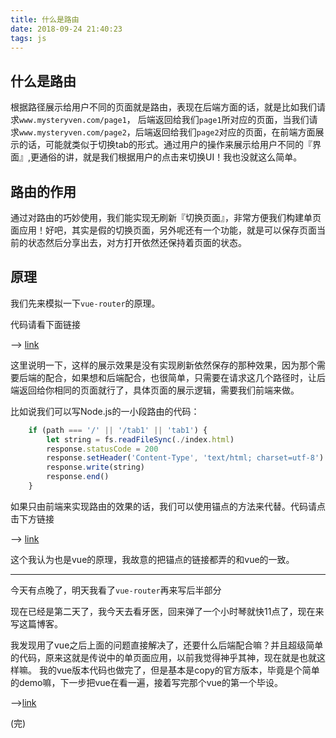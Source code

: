```yaml
---
title: 什么是路由  
date: 2018-09-24 21:40:23
tags: js
---
```


## 什么是路由

根据路径展示给用户不同的页面就是路由，表现在后端方面的话，就是比如我们请求`www.mysteryven.com/page1`， 后端返回给我们`page1`所对应的页面，当我们请求`www.mysteryven.com/page2`，后端返回给我们`page2`对应的页面，在前端方面展示的话，可能就类似于切换tab的形式。通过用户的操作来展示给用户不同的『界面』,更通俗的讲，就是我们根据用户的点击来切换UI！我也没就这么简单。

## 路由的作用

通过对路由的巧妙使用，我们能实现无刷新『切换页面』，非常方便我们构建单页面应用！好吧，其实是假的切换页面，另外呢还有一个功能，就是可以保存页面当前的状态然后分享出去，对方打开依然还保持着页面的状态。

## 原理

我们先来模拟一下`vue-router`的原理。

代码请看下面链接

--> [link](https://mysterywz.xyz/Assignments/jquery-router/)

这里说明一下，这样的展示效果是没有实现刷新依然保存的那种效果，因为那个需要后端的配合，如果想和后端配合，也很简单，只需要在请求这几个路径时，让后端返回给你相同的页面就行了，具体页面的展示逻辑，需要我们前端来做。

比如说我们可以写Node.js的一小段路由的代码：

```js
    if (path === '/' || '/tab1' || 'tab1') {
        let string = fs.readFileSync(./index.html)  
        response.statusCode = 200 
        response.setHeader('Content-Type', 'text/html; charset=utf-8')
        response.write(string)
        response.end()
    }
```

如果只由前端来实现路由的效果的话，我们可以使用锚点的方法来代替。代码请点击下方链接

--> [link](https://mysterywz.xyz/Assignments/anchor-router/)

这个我认为也是vue的原理，我故意的把锚点的链接都弄的和vue的一致。

----

今天有点晚了，明天我看了`vue-router`再来写后半部分

现在已经是第二天了，我今天去看牙医，回来弹了一个小时琴就快11点了，现在来写这篇博客。

我发现用了vue之后上面的问题直接解决了，还要什么后端配合嘛？并且超级简单的代码，原来这就是传说中的单页面应用，以前我觉得神乎其神，现在就是也就这样嘛。
我的vue版本代码也做完了，但是基本是copy的官方版本，毕竟是个简单的demo嘛，下一步把vue在看一遍，接着写完那个vue的第一个毕设。

-->[link](https://mysterywz.xyz/Assignments/vue-router/)

(完)